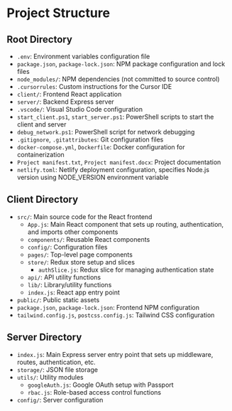 # Project Structure

## Root Directory

- `.env`: Environment variables configuration file
- `package.json`, `package-lock.json`: NPM package configuration and lock files
- `node_modules/`: NPM dependencies (not committed to source control)
- `.cursorrules`: Custom instructions for the Cursor IDE
- `client/`: Frontend React application
- `server/`: Backend Express server
- `.vscode/`: Visual Studio Code configuration
- `start_client.ps1`, `start_server.ps1`: PowerShell scripts to start the client and server
- `debug_network.ps1`: PowerShell script for network debugging
- `.gitignore`, `.gitattributes`: Git configuration files
- `docker-compose.yml`, `Dockerfile`: Docker configuration for containerization
- `Project manifest.txt`, `Project manifest.docx`: Project documentation
- `netlify.toml`: Netlify deployment configuration, specifies Node.js version using NODE_VERSION environment variable

## Client Directory

- `src/`: Main source code for the React frontend
  - `App.js`: Main React component that sets up routing, authentication, and imports other components
  - `components/`: Reusable React components
  - `config/`: Configuration files
  - `pages/`: Top-level page components 
  - `store/`: Redux store setup and slices
    - `authSlice.js`: Redux slice for managing authentication state
  - `api/`: API utility functions
  - `lib/`: Library/utility functions
  - `index.js`: React app entry point
- `public/`: Public static assets
- `package.json`, `package-lock.json`: Frontend NPM configuration
- `tailwind.config.js`, `postcss.config.js`: Tailwind CSS configuration

## Server Directory

- `index.js`: Main Express server entry point that sets up middleware, routes, authentication, etc.
- `storage/`: JSON file storage
- `utils/`: Utility modules
  - `googleAuth.js`: Google OAuth setup with Passport
  - `rbac.js`: Role-based access control functions
- `config/`: Server configuration 